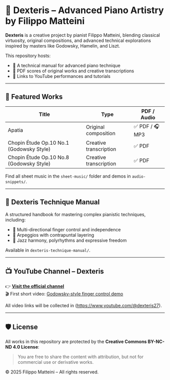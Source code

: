 # 🎹 Dexteris – Advanced Piano Artistry by Filippo Matteini

**Dexteris** is a creative project by pianist Filippo Matteini, blending classical virtuosity, original compositions, and advanced technical explorations inspired by masters like Godowsky, Hamelin, and Liszt.

This repository hosts:
- 🧠 A technical manual for advanced piano technique
- 🎼 PDF scores of original works and creative transcriptions
- 🔗 Links to YouTube performances and tutorials

---

## 🎼 Featured Works

| Title                                   | Type                        | PDF / Audio |
|----------------------------------------|-----------------------------|-------------|
| Apatia                                  | Original composition        | ✅ PDF / 🎧 MP3 |
| Chopin Étude Op.10 No.1 (Godowsky Style)| Creative transcription      | ✅ PDF       |
| Chopin Étude Op.10 No.8 (Godowsky Style)| Creative transcription      | ✅ PDF       |

Find all sheet music in the `sheet-music/` folder and demos in `audio-snippets/`.

---

## 📘 Dexteris Technique Manual

A structured handbook for mastering complex pianistic techniques, including:

- 🎯 Multi-directional finger control and independence
- 🔁 Arpeggios with contrapuntal layering
- 🎷 Jazz harmony, polyrhythms and expressive freedom

Available in `dexteris-technique-manual/`.

---

## 📺 YouTube Channel – Dexteris

👉 **[Visit the official channel](https://www.youtube.com/@dexteris27)**  
🎬 First short video: [Godowsky-style finger control demo](https://www.youtube.com/shorts/xja3-kHVs_c)

All video links will be collected in (https://www.youtube.com/@dexteris27).

---

## 🛡️ License

All works in this repository are protected by the **Creative Commons BY-NC-ND 4.0 License**:

> You are free to share the content with attribution, but not for commercial use or derivative works.

© 2025 Filippo Matteini – All rights reserved.

